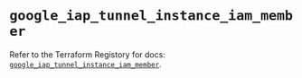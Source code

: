 # `google_iap_tunnel_instance_iam_member`

Refer to the Terraform Registory for docs: [`google_iap_tunnel_instance_iam_member`](https://www.terraform.io/docs/providers/google/r/iap_tunnel_instance_iam_member).
